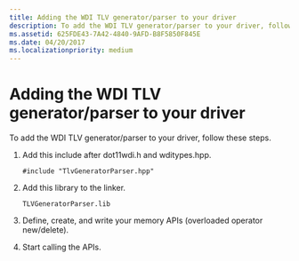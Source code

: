```yaml
---
title: Adding the WDI TLV generator/parser to your driver
description: To add the WDI TLV generator/parser to your driver, follow these steps.
ms.assetid: 625FDE43-7A42-4840-9AFD-B8F5850F845E
ms.date: 04/20/2017
ms.localizationpriority: medium
---
```


# Adding the WDI TLV generator/parser to your driver


To add the WDI TLV generator/parser to your driver, follow these steps.

1.  Add this include after dot11wdi.h and wditypes.hpp.

    `#include "TlvGeneratorParser.hpp"`

2.  Add this library to the linker.

    `TLVGeneratorParser.lib`

3.  Define, create, and write your memory APIs (overloaded operator new/delete).

4.  Start calling the APIs.

 

 





